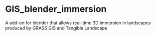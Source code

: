 # GIS_blender_immersion
A add-on for blender that allows real-time 3D immersion in landscapes produced by GRASS GIS and Tangible Landscape
